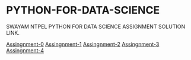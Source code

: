 # PYTHON-FOR-DATA-SCIENCE
SWAYAM NTPEL PYTHON FOR DATA SCIENCE
ASSIGNMENT SOLUTION LINK.

[Assingnment-0](https://onlinecourses.nptel.ac.in/noc20_cs80/unit?unit=16&assessment=83)
[Assingnment-1](https://onlinecourses.nptel.ac.in/noc20_cs80/unit?unit=17&assessment=84)
[Assingnment-2](https://onlinecourses.nptel.ac.in/noc20_cs80/unit?unit=29&assessment=86)
[Assingnment-3](https://onlinecourses.nptel.ac.in/noc20_cs80/unit?unit=40&assessment=88)
[Assingnment-4](https://onlinecourses.nptel.ac.in/noc20_cs80/unit?unit=55&lesson=94)
